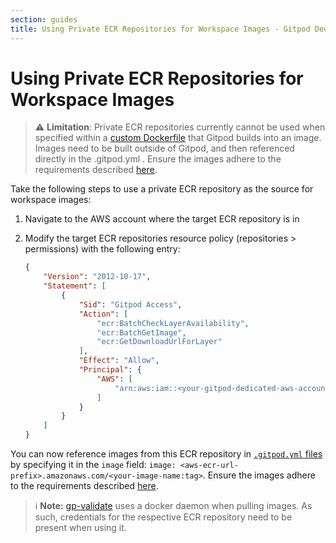 ```yaml
---
section: guides
title: Using Private ECR Repositories for Workspace Images - Gitpod Dedicated docs
---
```


# Using Private ECR Repositories for Workspace Images

> ⚠️ **Limitation**: Private ECR repositories currently cannot be used when specified within a [custom Dockerfile](/docs/configure/workspaces/workspace-image#using-a-custom-dockerfile) that Gitpod builds into an image. Images need to be built outside of Gitpod, and then referenced directly in the .gitpod.yml . Ensure the images adhere to the requirements described [here](/docs/configure/workspaces/workspace-image#custom-base-image).

Take the following steps to use a private ECR repository as the source for workspace images:

1. Navigate to the AWS account where the target ECR repository is in
2. Modify the target ECR repositories resource policy (repositories > permissions) with the following entry:

    ```json
    {
    	"Version": "2012-10-17",
    	"Statement": [
    		{
    			"Sid": "Gitpod Access",
    			"Action": [
    				"ecr:BatchCheckLayerAvailability",
    				"ecr:BatchGetImage",
    				"ecr:GetDownloadUrlForLayer"
    			],
    			"Effect": "Allow",
    			"Principal": {
    				"AWS": [
    					"arn:aws:iam::<your-gitpod-dedicated-aws-account-id>:root"
    				]
    			}
    		}
    	]
    }
    ```

You can now reference images from this ECR repository in [`.gitpod.yml` files](/docs/references/gitpod-yml) by specifying it in the `image` field: `image: <aws-ecr-url-prefix>.amazonaws.com/<your-image-name:tag>`. Ensure the images adhere to the requirements described [here](/docs/configure/workspaces/workspace-image#custom-base-image).

> ℹ️ **Note:** [gp-validate](/docs/configure/workspaces#validate-your-gitpod-configuration) uses a docker daemon when pulling images. As such, credentials for the respective ECR repository need to be present when using it.
